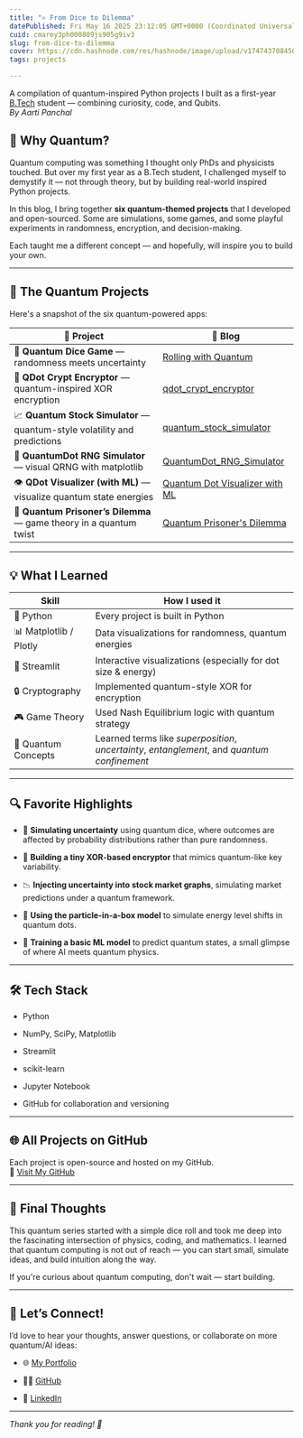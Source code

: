 ```yaml
---
title: "⚛️ From Dice to Dilemma"
datePublished: Fri May 16 2025 23:12:05 GMT+0000 (Coordinated Universal Time)
cuid: cmarey3ph000809js905g9iv3
slug: from-dice-to-dilemma
cover: https://cdn.hashnode.com/res/hashnode/image/upload/v1747437084501/6f2eaf16-59f2-4994-9ba9-43de50947525.png
tags: projects

---
```


A compilation of quantum-inspired Python projects I built as a first-year [B.Tech](http://B.Tech) student — combining curiosity, code, and Qubits.  
*By Aarti Panchal*

## 🧠 Why Quantum?

Quantum computing was something I thought only PhDs and physicists touched. But over my first year as a B.Tech student, I challenged myself to demystify it — not through theory, but by building real-world inspired Python projects.

In this blog, I bring together **six quantum-themed projects** that I developed and open-sourced. Some are simulations, some games, and some playful experiments in randomness, encryption, and decision-making.

Each taught me a different concept — and hopefully, will inspire you to build your own.

---

## 🧩 The Quantum Projects

Here's a snapshot of the six quantum-powered apps:

| 🧪 Project | 🔗 Blog |
| --- | --- |
| 🎲 **Quantum Dice Game** — randomness meets uncertainty | [Rolling with Quantum](https://hashnode.com/post/cmar4ooqd000709l8bpio5chs) |
| 🔐 **QDot Crypt Encryptor** — quantum-inspired XOR encryption | [qdot\_crypt\_encryptor](https://hashnode.com/post/cmar2rql9000509i37cyq167a) |
| 📈 **Quantum Stock Simulator** — quantum-style volatility and predictions | [quantum\_stock\_simulator](https://hashnode.com/post/cmar54w1i000x08lehutb8eap) |
| 🎰 **QuantumDot RNG Simulator** — visual QRNG with matplotlib | [QuantumDot\_RNG\_Simulator](https://hashnode.com/post/cmar3p21d000t09l42dm49bpa) |
| 👁️ **QDot Visualizer (with ML)** — visualize quantum state energies | [Quantum Dot Visualizer with ML](https://hashnode.com/post/cmar4z7by00080ajl7wbv4mdo) |
| 🤝 **Quantum Prisoner’s Dilemma** — game theory in a quantum twist | [Quantum Prisoner's Dilemma](https://hashnode.com/post/cmar453pu000009l82ot0h8yk) |

---

## 💡 What I Learned

| Skill | How I used it |
| --- | --- |
| 🐍 Python | Every project is built in Python |
| 📊 Matplotlib / Plotly | Data visualizations for randomness, quantum energies |
| 🧠 Streamlit | Interactive visualizations (especially for dot size & energy) |
| 🔒 Cryptography | Implemented quantum-style XOR for encryption |
| 🎮 Game Theory | Used Nash Equilibrium logic with quantum strategy |
| 🤯 Quantum Concepts | Learned terms like *superposition*, *uncertainty*, *entanglement*, and *quantum confinement* |

---

## 🔍 Favorite Highlights

* 🧪 **Simulating uncertainty** using quantum dice, where outcomes are affected by probability distributions rather than pure randomness.
    
* 🔐 **Building a tiny XOR-based encryptor** that mimics quantum-like key variability.
    
* 📉 **Injecting uncertainty into stock market graphs**, simulating market predictions under a quantum framework.
    
* 🧬 **Using the particle-in-a-box model** to simulate energy level shifts in quantum dots.
    
* 🧠 **Training a basic ML model** to predict quantum states, a small glimpse of where AI meets quantum physics.
    

---

## 🛠️ Tech Stack

* Python
    
* NumPy, SciPy, Matplotlib
    
* Streamlit
    
* scikit-learn
    
* Jupyter Notebook
    
* GitHub for collaboration and versioning
    

---

## 🌐 All Projects on GitHub

Each project is open-source and hosted on my GitHub.  
🔗 [Visit My GitHub](https://github.com/Aarti-panchal01)

---

## 👋 Final Thoughts

This quantum series started with a simple dice roll and took me deep into the fascinating intersection of physics, coding, and mathematics. I learned that quantum computing is not out of reach — you can start small, simulate ideas, and build intuition along the way.

If you're curious about quantum computing, don't wait — start building.

---

## 💬 Let’s Connect!

I’d love to hear your thoughts, answer questions, or collaborate on more quantum/AI ideas:

* 🌐 [My Portfolio](https://aartipanchal-portfolio.vercel.app/)
    
* 🧑‍💻 [GitHub](https://github.com/Aarti-panchal01)
    
* 🔗 [LinkedIn](https://www.linkedin.com/in/aarti-panchal-93196a319/)
    

---

*Thank you for reading! 🚀*